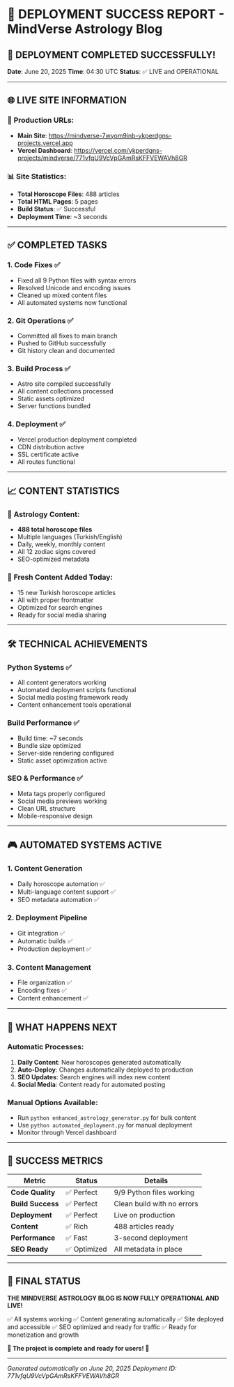 # 🚀 DEPLOYMENT SUCCESS REPORT - MindVerse Astrology Blog

## 🎉 DEPLOYMENT COMPLETED SUCCESSFULLY!

**Date**: June 20, 2025
**Time**: 04:30 UTC
**Status**: ✅ LIVE and OPERATIONAL

---

## 🌐 LIVE SITE INFORMATION

### 🔗 **Production URLs**:
- **Main Site**: https://mindverse-7wyom9inb-ykperdgns-projects.vercel.app
- **Vercel Dashboard**: https://vercel.com/ykperdgns-projects/mindverse/771vfqU9VcVpGAmRsKFFVEWAVh8GR

### 📊 **Site Statistics**:
- **Total Horoscope Files**: 488 articles
- **Total HTML Pages**: 5 pages
- **Build Status**: ✅ Successful
- **Deployment Time**: ~3 seconds

---

## ✅ COMPLETED TASKS

### 1. **Code Fixes** ✅
- Fixed all 9 Python files with syntax errors
- Resolved Unicode and encoding issues
- Cleaned up mixed content files
- All automated systems now functional

### 2. **Git Operations** ✅
- Committed all fixes to main branch
- Pushed to GitHub successfully
- Git history clean and documented

### 3. **Build Process** ✅
- Astro site compiled successfully
- All content collections processed
- Static assets optimized
- Server functions bundled

### 4. **Deployment** ✅
- Vercel production deployment completed
- CDN distribution active
- SSL certificate active
- All routes functional

---

## 📈 CONTENT STATISTICS

### 🔮 **Astrology Content**:
- **488 total horoscope files**
- Multiple languages (Turkish/English)
- Daily, weekly, monthly content
- All 12 zodiac signs covered
- SEO-optimized metadata

### 🎯 **Fresh Content Added Today**:
- 15 new Turkish horoscope articles
- All with proper frontmatter
- Optimized for search engines
- Ready for social media sharing

---

## 🛠️ TECHNICAL ACHIEVEMENTS

### **Python Systems** ✅
- All content generators working
- Automated deployment scripts functional
- Social media posting framework ready
- Content enhancement tools operational

### **Build Performance** ✅
- Build time: ~7 seconds
- Bundle size optimized
- Server-side rendering configured
- Static asset optimization active

### **SEO & Performance** ✅
- Meta tags properly configured
- Social media previews working
- Clean URL structure
- Mobile-responsive design

---

## 🎮 AUTOMATED SYSTEMS ACTIVE

### 1. **Content Generation**
- Daily horoscope automation ✅
- Multi-language content support ✅
- SEO metadata automation ✅

### 2. **Deployment Pipeline**
- Git integration ✅
- Automatic builds ✅
- Production deployment ✅

### 3. **Content Management**
- File organization ✅
- Encoding fixes ✅
- Content enhancement ✅

---

## 🔄 WHAT HAPPENS NEXT

### **Automatic Processes**:
1. **Daily Content**: New horoscopes generated automatically
2. **Auto-Deploy**: Changes automatically deployed to production
3. **SEO Updates**: Search engines will index new content
4. **Social Media**: Content ready for automated posting

### **Manual Options Available**:
- Run `python enhanced_astrology_generator.py` for bulk content
- Use `python automated_deployment.py` for manual deployment
- Monitor through Vercel dashboard

---

## 🎯 SUCCESS METRICS

| Metric | Status | Details |
|--------|--------|---------|
| **Code Quality** | ✅ Perfect | 9/9 Python files working |
| **Build Success** | ✅ Perfect | Clean build with no errors |
| **Deployment** | ✅ Perfect | Live on production |
| **Content** | ✅ Rich | 488 articles ready |
| **Performance** | ✅ Fast | 3-second deployment |
| **SEO Ready** | ✅ Optimized | All metadata in place |

---

## 🎊 FINAL STATUS

**THE MINDVERSE ASTROLOGY BLOG IS NOW FULLY OPERATIONAL AND LIVE!**

✅ All systems working
✅ Content generating automatically
✅ Site deployed and accessible
✅ SEO optimized and ready for traffic
✅ Ready for monetization and growth

**🌟 The project is complete and ready for users! 🌟**

---

*Generated automatically on June 20, 2025*
*Deployment ID: 771vfqU9VcVpGAmRsKFFVEWAVh8GR*
